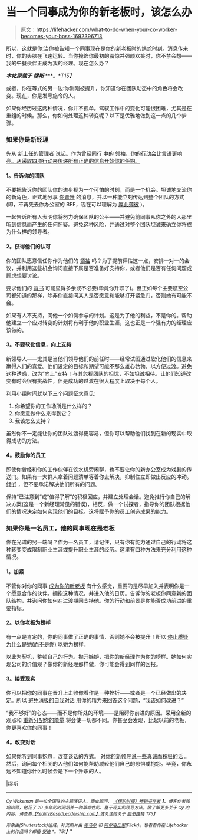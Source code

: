 # 当一个同事成为你的新老板时，该怎么办

> 原文：<https://lifehacker.com/what-to-do-when-your-co-worker-becomes-your-boss-1692396713>

所以，这就是你:当你被告知一个同事现在是你的新老板时的尴尬时刻。消息传来时，你的头脑在飞速运转。当你掩饰你最初的震惊并强颜欢笑时，你不禁会想——我的午餐伙伴正成为我的经理。现在怎么办？



***本帖原载于*** [***缪斯***](https://www.themuse.com/advice/what-to-do-when-your-coworker-becomes-the-boss-or-you-do) ***。**T15】*

或者，你在等式的另一边:你刚刚被提升，你知道你在团队动态中的角色将会改变。现在，你是发号施令的人。

如果你经历过这两种情况，你并不孤单。驾驭工作中的变化可能很困难，尤其是在重组的时候。那么，你如何处理这种转变呢？以下是优雅地做到这一点的几个步骤。

### **如果你是新经理**

先从 [新上任的管理者](https://www.themuse.com/advice/7-mistakes-most-firsttime-managers-make-at-least-once?ref=search) 说起。作为曾经同行 中的 [领袖，你的行动会比言语更响亮。从采取四项行动来传递所有正确的信息开始你的任期。](https://lifehacker.com/how-can-i-make-the-transition-easier-after-a-promotion-1505294929)

#### **1。告诉你的团队**

不要把告诉你的团队你的进步视为一个可怕的时刻，而是一个机会。坦诚地交流你的新角色，正式地分享 [你晋升](https://www.themuse.com/advice/7-small-changes-that-will-pave-the-way-to-your-promotion?ref=search) 的消息，并以一种能立刻传达到整个团队的方式(即，不再先去你办公室的 BFF，现在可以理解为 [厚此薄彼](https://www.themuse.com/advice/how-to-play-favorites-with-your-employeesthe-right-way?ref=search) )。

一起告诉所有人表明你将努力确保团队的公平——并避免前同事从你之外的人那里听到信息而产生的任何怀疑。避免这种风险，并通过对整个团队坦诚来确立你将成为什么样的领导者。

#### **2。获得他们的认可**

你的团队愿意信任你作为他们的 [领袖](https://www.themuse.com/advice/the-10-defining-traits-of-an-amazing-leader?ref=search) 吗？为了提前评估这一点，安排一对一的会议，并利用这些机会询问直接下属是否准备好支持你，或者他们是否有任何问题或顾虑想要讨论。

要求他们的 [背书](https://www.themuse.com/advice/linkedin-endorsements-how-to-get-the-ones-that-really-matter?ref=search) 可能显得多余或不必要(毕竟你升职了)。但正如每个主要航空公司都知道的那样，除非你直接问某人是否愿意和能够打开紧急门，否则她有可能不会。

如果有人不支持，问他一个如何参与的计划。这是为了他的利益，不是你的。帮助他建立一个应对转变的计划将有利于他的职业生涯，这也正是一个强有力的经理应该做的。

#### **3。不要软化信息，向上支持**

新领导人——尤其是当他们领导他们的前任时——经常试图通过软化他们的信息来赢得人们的喜爱。他们设定的目标和期望可能不那么雄心勃勃，以方便过渡。避免这种诱惑，改为“向上”支持！与其忽视团队的担忧，不如坦诚相待。让他们知道改变有时会很有挑战性，但是成功的过渡在很大程度上取决于每个人。

利用小组时间就以下三个问题征求意见:

1.  你希望你的工作场所是什么样的？
2.  你愿意做什么来得到它？
3.  我该怎么支持？

虽然你不一定能让你的团队过渡得更容易，但你可以帮助他们找到在新的现实中取得成功的方法。

#### **4。鼓励你的员工**

即使你曾经和你的工作伙伴在饮水机旁闲聊，也不要让你的新办公室成为戏剧的传送门。如果有一大群人拿着问题清单等着你去解决，抑制住立即做出反应的冲动。 [倾听](https://www.themuse.com/advice/8-things-to-do-every-day-to-be-better-at-work-and-life?ref=search) ，但不要承诺解决他们所有的问题。

保持“已注意到”或“值得了解”的积极回应，并建立处理会话。避免推行你自己的解决方案(这是一个新经理常见的错误)，相反，做一个试探者，指导你的团队根据他们的情况决定如何实现他们的目标。这将赋予你的员工创造成果的能力。

### **如果你是一名员工，他的同事现在是老板**

你在光谱的另一端吗？作为一名员工，请记住，只有你有能力通过自己的行动将这种转变变成限制职业生涯或提升职业生涯的经历。这里有四种方法来充分利用这种情况。

#### **1。加紧**

不管你对你的同事 [成为你的新老板](https://lifehacker.com/how-can-i-learn-to-work-with-a-new-boss-1458081719) 有什么感觉，重要的是尽早加入并表明你是一个愿意合作的伙伴。拥抱这种情况，并进入他的日历。告诉你的老板你同意新的团队结构，并询问你如何在过渡期间支持他。你的行动和前景是你能否成功前进的重要指标。

#### **2。以你老板为榜样**

有一点是肯定的，你的同事做了正确的事情，否则她不会被提升！所以 [停止质疑为什么是她(而不是你)](https://www.themuse.com/advice/what-to-do-when-youre-applying-to-the-same-job-as-a-friend?ref=autocomplete) 以她为榜样。

以此为契机，整顿自己的行为。抛开嫉妒，把你的新经理作为你的榜样。她如何实现公司的价值观？像你的新经理那样做，你可能会得到同样的回报。

#### **3。接受现实**

你可以把你的同事在晋升上击败你看作是一种挫折——或者是一个已经做出的决定。所以 [避免消极的自我对话](https://www.themuse.com/advice/4-steps-to-staying-positive-after-a-bad-review?ref=search) 用你的精力来回答这个问题，“我该如何改进？”

“我不够好”的心态——而不是你所处的环境——是阻碍你前进的原因。采用全新的观点和 [重新分配你的能量](https://lifehacker.com/what-to-do-when-you-envy-a-coworker-1682581675) 将会使一切都不同。你甚至会发现，比起以前的老板，你更喜欢你的同事！

#### **4。改变对话**

如果你听到同事抱怨，改变谈话的方式。 [对你的新领导说一些真诚而积极的话](https://lifehacker.com/top-10-ways-to-make-your-boss-love-you-1552997316) 。然后，询问每个相关的人他们如何能帮助减轻他们自己的恐惧或抱怨。毕竟，你永远不知道你什么时候会是下一个升职的人。

|缪斯

* * *

<small>*Cy Wakeman 是一位全国性的主题演讲人、商业顾问、*</small> [<small>*《纽约时报》畅销书作者*</small>](http://www.amazon.com/Cy-Wakeman/e/B003N7AM0A/ref=sr_tc_2_0?asc_campaign=InlineText&asc_refurl=https://lifehacker.com/what-to-do-when-your-co-worker-becomes-your-boss-1692396713&asc_source=&qid=1420831032&sr=1-2-ent&tag=kinjalifehackerlink-20) <small>*】、博客作者和培训师，他花了 20 多年的时间培养一种革命性的、基于现实的领导方法。欲了解更多关于 Cy 的内容，请查看*</small>[<small>*【RealityBasedLeadership.com】*</small>](http://www.realitybasedleadership.com/)<small>*或关注她关于*</small> [<small>*脸书*</small>](https://www.facebook.com/CyWakeman)<small></small>*[<small>*推特*</small>](https://twitter.com/cywakeman) <small>T75】</small>*

*<small>*形象由*</small>[<small></small>](http://www.shutterstock.com/pic-205909999/stock-vector-businessman-carrying-boss-eps-vector-format.html?src=e8SCi33kcKS3n2a2GFnBoA-2-57)*<small>*(Shutterstock)组成。补充照片由*</small> [<small>*库马尔*</small>](https://www.flickr.com/photos/akumar/3180900835/) <small>*和*</small> [<small>*阿尔珀丘恩*</small>](https://www.flickr.com/photos/alper/4202408267/)<small>*(Flickr)。想看看你在 Lifehacker 上的作品吗？邮箱*</small> [<small>*安迪*</small>](mailto:andy@lifehacker.com) <small>*。*T51】</small>**